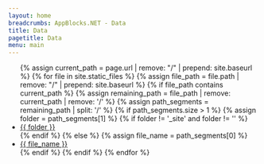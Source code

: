 ```yaml
---
layout: home 
breadcrumbs: AppBlocks.NET - Data
title: Data
pagetitle: Data
menu: main
---
```

<ul>
  <!-- <li>[Classifieds](classifieds)</li>
  <li>[Sports](sports)</li> -->
  {% assign current_path = page.url | remove: "/" | prepend: site.baseurl %}
  {% for file in site.static_files %}
    {% assign file_path = file.path | remove: "/" | prepend: site.baseurl %}
    {% if file_path contains current_path %}
      {% assign remaining_path = file_path | remove: current_path | remove: '/' %}
      {% assign path_segments = remaining_path | split: '/' %}
      {% if path_segments.size > 1 %}
        {% assign folder = path_segments[1] %}
        {% if folder != '_site' and folder != '' %}
          <li><a href="{{ file_path }}">{{ folder }}</a></li>
        {% endif %}
      {% else %}
        {% assign file_name = path_segments[0] %}
        <li><a href="{{ file_path }}">{{ file_name }}</a></li>
      {% endif %}
    {% endif %}
  {% endfor %}
</ul>
